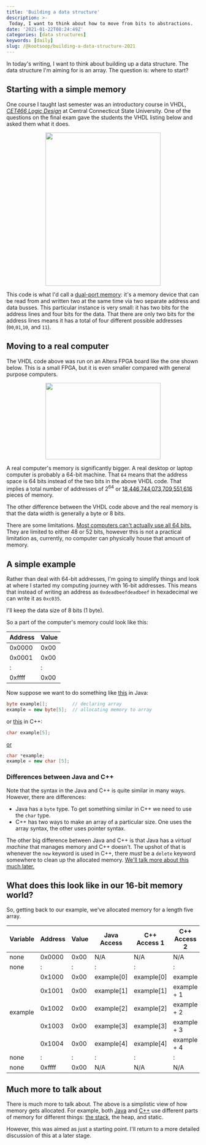 ```yaml
---
title: 'Building a data structure'
description: >-
 Today, I want to think about how to move from bits to abstractions.
date: '2021-01-22T08:24:49Z'
categories: [data structures]
keywords: [daily]
slug: /@kootsoop/building-a-data-structure-2021
---
```


<meta property="og:image" content="https://kootsoop.github.io/images/aletra_fpga_ep4ce6e22c8n.jpg" />

In today's writing, I want to think about building up a data structure.  The data structure I'm aiming for is an array.  The question is: where to start?

## Starting with a simple memory

One course I taught last semester was an introductory course in VHDL, [*CET466 Logic Design*](https://www2.ccsu.edu/course/CET466) at Central Connecticut State University.  One of the questions on the final exam gave the students the VHDL listing below and asked them what it does.

<p align="center">
<img src="https://kootsoop.github.io/images/vhdl_dual_port_memory.png" width="300" height="400">
</p>

This code is what I'd call a [dual-port memory](https://en.wikipedia.org/wiki/Dual-ported_RAM): it's a memory device that can be read from and written two at the same time via two separate address and data busses. This particular instance is very small: it has two bits for the address lines and four bits for the data. That there are only two bits for the address lines means it has a total of four different possible addresses (`00`,`01`,`10`, and `11`).

## Moving to a real computer

The VHDL code above was run on an Altera FPGA board like the one shown below. This is a small FPGA, but it is even smaller compared with general purpose computers.

<p align="center">
<img src="https://kootsoop.github.io/images/aletra_fpga_ep4ce6e22c8n.jpg" width="300" height="200">
</p>

A real computer's memory is significantly bigger.  A real desktop or laptop computer is probably a 64-bit machine.  That `64` means that the address space is 64 bits instead of the two bits in the above VHDL code.  That implies a total number of addresses of 2<sup>64</sup> or [18,446,744,073,709,551,616](http://www.thealmightyguru.com/Pointless/PowersOf2.html) pieces of memory.

The other difference between the VHDL code above and the real memory is that the data width is generally a byte or 8 bits.

There are some limitations.  [Most computers can't actually use all 64 bits.](https://en.wikipedia.org/wiki/64-bit_computing) They are limited to either 48 or 52 bits, however this is not a practical limitation as, currently, no computer can physically house that amount of memory.

## A simple example

Rather than deal with 64-bit addresses, I'm going to simplify things and look at where I started my computing journey with 16-bit addresses. This means that instead of writing an address as `0xdeadbeefdeadbeef` in hexadecimal we can write it as `0xc035`.

I'll keep the data size of 8 bits (1 byte).

So a part of the computer's memory could look like this:

| Address | Value |
| -- | -- | 
| 0x0000 | 0x00 |
| 0x0001 | 0x00 |
|  :  | : | 
| 0xffff | 0x00 |

Now suppose we want to do something like [this](https://www.geeksforgeeks.org/arrays-in-java/) in Java:

```java
byte example[];    		// declaring array
example = new byte[5];	// allocating memory to array
```
or [this](http://www.cplusplus.com/doc/tutorial/arrays/) in C++:

```c++
char example[5];
```
[or](http://www.cplusplus.com/reference/new/operator%20new[]/)

```c++
char *example;
example = new char [5];
```

### Differences between Java and C++

Note that the syntax in the Java and C++ is quite similar in many ways. However, there are differences:

 * Java has a `byte` type. To get something similar in C++ we need to use the `char` type.
 * C++ has two ways to make an array of a particular size. One uses the array syntax, the other uses pointer syntax.

 The other big difference between Java and C++ is that Java has a *virtual machine* that manages memory and C++ doesn't.  The upshot of that is whenever the `new` keyword is used in C++, there *must* be a `delete` keyword somewhere to clean up the allocated memory.  [We'll talk more about this much later.](https://stackoverflow.com/questions/2321511/what-is-meant-by-resource-acquisition-is-initialization-raii)

## What does this look like in our 16-bit memory world?

So, getting back to our example, we've allocated memory for a length five array.

<table>
    <thead>
        <tr>
            <th>Variable</th>
            <th>Address</th>
            <th>Value</th>
            <th>Java Access</th>
            <th>C++ Access 1</th>
            <th>C++ Access 2</th>
        </tr>
    </thead>
    <tbody>
        <tr>
            <td>none</td>
            <td>0x0000</td>
            <td>0x00</td>
			<td> N/A </td>
			<td> N/A </td>
			<td> N/A </td>
        </tr>	
        <tr>
            <td>none</td>
            <td>:</td>
            <td>:</td>
            <td>:</td>
            <td>:</td>
            <td>:</td>
        </tr>
        <tr>
            <td rowspan=5>example</td>
            <td>0x1000</td>
            <td>0x00</td>
			<td> example[0] </td>
			<td> example[0] </td>
			<td> example </td>
        </tr>
        <tr>
            <td>0x1001</td>
            <td>0x00</td>
			<td> example[1] </td>
			<td> example[1] </td>
			<td> example + 1</td>
        </tr>
        <tr>
            <td>0x1002</td>
            <td>0x00</td>
			<td> example[2] </td>
			<td> example[2] </td>
			<td> example + 2</td>
        </tr>
        <tr>
            <td>0x1003</td>
            <td>0x00</td>
			<td> example[3] </td>
			<td> example[3] </td>
			<td> example + 3 </td>
        </tr>
        <tr>
            <td>0x1004</td>
            <td>0x00</td>
			<td> example[4] </td>
			<td> example[4] </td>
			<td> example + 4 </td>
        </tr>
        <tr>
            <td>none</td>
            <td>:</td>
            <td>:</td>
            <td>:</td>
            <td>:</td>
            <td>:</td>
        </tr>
        <tr>
            <td>none</td>
            <td>0xffff</td>
            <td>0x00</td>
			<td> N/A </td>
			<td> N/A </td>
			<td> N/A </td>
        </tr>
    </tbody>
</table>

## Much more to talk about

There is much more to talk about. The above is a simplistic view of how memory gets allocated. For example, both [Java](https://www.guru99.com/java-stack-heap.html)  and [C++](https://stackoverflow.com/questions/408670/stack-static-and-heap-in-c) use different parts of memory for different things: [the stack](https://www.scaler.com/topics/stack-operations-in-data-structures/), the heap, and static.

However, this was aimed as just a starting point.  I'll return to a more detailed discussion of this at a later stage.
